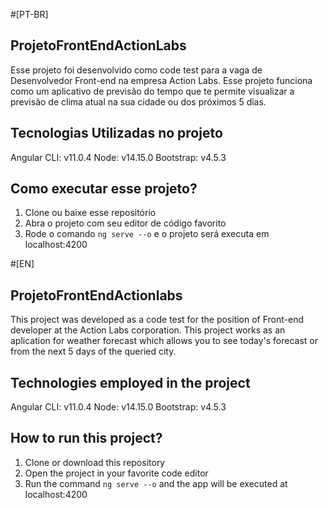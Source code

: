#[PT-BR]

## ProjetoFrontEndActionLabs
Esse projeto foi desenvolvido como code test para a vaga de Desenvolvedor Front-end na empresa Action Labs. Esse projeto funciona como um aplicativo de previsão do tempo que te permite visualizar a previsão de clima atual na sua cidade ou dos próximos 5 dias.

## Tecnologias Utilizadas no projeto
Angular CLI: v11.0.4
Node: v14.15.0
Bootstrap: v4.5.3

## Como executar esse projeto?
1. Clone ou baixe esse repositório
2. Abra o projeto com seu editor de código favorito
3. Rode o comando `ng serve --o` e o projeto será executa em localhost:4200

#[EN]

## ProjetoFrontEndActionlabs
This project was developed as a code test for the position of Front-end developer at the Action Labs corporation. This project works as an aplication for weather forecast which allows you to see today's forecast or from the next 5 days of the queried city.

## Technologies employed in the project
Angular CLI: v11.0.4
Node: v14.15.0
Bootstrap: v4.5.3

## How to run this project?
1. Clone or download this repository
2. Open the project in your favorite code editor
3. Run the command `ng serve --o` and the app will be executed at localhost:4200
